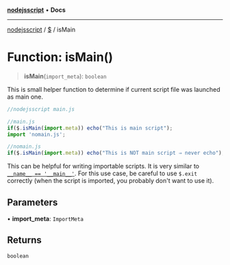 [**nodejsscript**](../../../README.md) • **Docs**

***

[nodejsscript](../../../README.md) / [$](../README.md) / isMain

# Function: isMain()

> **isMain**(`import_meta`): `boolean`

This is small helper function to determine if current script file was launched as main one.
```js
//nodejsscript main.js

//main.js
if($.isMain(import.meta)) echo("This is main script");
import 'nomain.js';

//nomain.js
if($.isMain(import.meta)) echo("This is NOT main script ⇒ never echo");
```
This can be helpful for writing importable scripts.
It is very similar to [`__name__ == '__main__'`](https://docs.python.org/3/library/__main__.html).
For this use case, be careful to use `$.exit` correctly (when the script is imported, you probably don't want to use it).

## Parameters

• **import\_meta**: `ImportMeta`

## Returns

`boolean`
